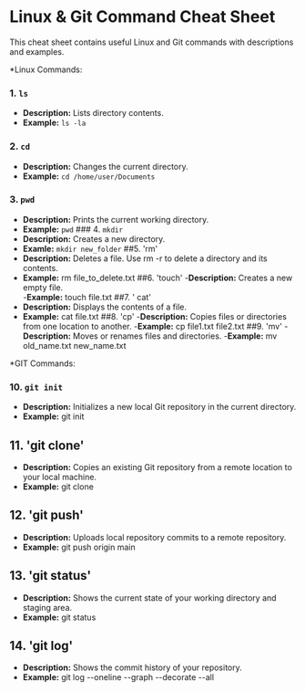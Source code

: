 


# Linux & Git Command Cheat Sheet

This cheat sheet contains useful Linux and Git commands with descriptions and examples.

*Linux Commands:
### 1. `ls`
- **Description:** Lists directory contents.
- **Example:** `ls -la`
### 2. `cd`
- **Description:** Changes the current directory.
- **Example:** `cd /home/user/Documents`
### 3. `pwd`
- **Description:** Prints the current working directory.
- **Example:** `pwd`                                                                                       ### 4. `mkdir`
- **Description:** Creates a new directory.
- **Examle:** `mkdir new_folder`
##5. 'rm'
- **Description:** Deletes a file. Use rm -r to delete a directory and its contents.
- **Example:** rm file_to_delete.txt
##6. 'touch'
-**Description:** Creates a new empty file.  
-**Example:** touch file.txt
##7. ' cat'
- **Description:** Displays the contents of a file.  
- **Example:** cat file.txt
##8. 'cp'
-**Description:** Copies files or directories from one location to another.
-**Example:** cp file1.txt file2.txt
##9. 'mv'
-**Description:** Moves or renames files and directories. 
-**Example:** mv old_name.txt new_name.txt

*GIT Commands:
### 10. `git init`
- **Description:** Initializes a new local Git repository in the current directory.
- **Example:** git init
## 11. 'git clone'
- **Description:** Copies an existing Git repository from a remote location to your local machine.
- **Example:** git clone <url>
## 12. 'git push'
- **Description:** Uploads local repository commits to a remote repository.
- **Example:** git push origin main
## 13. 'git status'
- **Description:** Shows the current state of your working directory and staging area.
- **Example:** git status
## 14. 'git log'
- **Description:** Shows the commit history of your repository.
- **Example:** git log --oneline --graph --decorate --all

